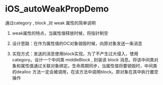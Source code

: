 # iOS_autoWeakPropDemo
通过category , block ,对 weak 属性的简单说明

1. weak属性的特点，当属性值释放时候，将指针制空

2. 设计思路：在作为属性值的OC对象销毁时候，向原对象发送一条消息

3. 实现方式：发送的消息使用block实现。为了不产生过大侵入，使用category。设计一个中间类 middleBlock , 封装该 block 消息。将该中间类对象和属性值通过关联对象绑定。生命周期同步，当属性值将要销毁时，中间类的dealloc 方法一定会被调用，在该方法中调用block。原对象在其中执行置空操作

